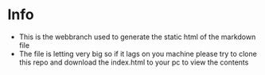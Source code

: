 # Info

- This is the webbranch used to generate the static html of the markdown file
- The file is letting very big so if it lags on you machine please try to clone this repo and download the index.html to your pc to view the contents
